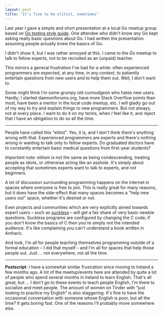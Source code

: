 ```yaml
---
layout: post
title: "It’s fine to be elitist, sometimes"
---
```


Last year I gave a simple and short presentation at a local Go meetup group
based on [Go testing style guide](/go-testing-style.html). One attendee who
didn't know *any* Go kept asking really basic questions about Go. I had written
the presentation assuming people actually knew the basics of Go.

I didn't show it, but I was rather annoyed at this. I came to the *Go* meetup to
talk to fellow experts, not to be recruited as an (unpaid) teacher.

This mirrors a general frustration I've had for a while: often experienced
programmers are expected, at any time, in any context, to patiently entertain
questions from new users and to help them out. Well, I don't want to.

Some might think I'm some grumpy old curmudgeon who hates new users. Hardly; I
started daemonforums.org, have more Stack Overflow points than most, have been a
mentor in the local code meetup, etc. I will gladly go out of my way to try and
explain things to new programmers. But not always, not at every place. I want to
do it on *my* terms, when *I* feel like it, and reject that I have an obligation
to do so all the time.

---

People have called this "elitist". Yes, it is, and I don't think there's
anything wrong with that. Experienced programmers are experts and there's
nothing wrong in wanting to talk only to fellow experts. Do graduated doctors
have to constantly entertain basic medical questions from first-year students?

*Important note*: elitism is not the same as being condescending, treating
people as idiots, or otherwise acting like an asshole. It's simply about
accepting that sometimes experts want to talk to experts, and not beginners.

A lot of discussion surrounding programming happens on the internet in spaces
where everyone is free to join. This is really great for many reasons, but it
does have the side-effect that many spaces becomes a "help new users out" space,
whether it's desired or not.

Even projects and communities which are very explicitly aimed towards expert
users – such as [suckless](https://suckless.org/philosophy/) – will get a fair
share of very basic newbie questions. Suckless programs are configured by
changing the C code; if you don't know the basics of C then you're simply not
the intended audience. It's like complaining you can't understand a book written
in Amharic.

And look, I'm all for people teaching themselves programming outside of a formal
education – I did that myself – and I'm all for spaces that help those people
out. Just ... not everywhere, not all the time.

---

**Postscript**: I have a somewhat similar frustration since moving to Ireland a
few months ago. A lot of the meetup/events here are attended by quite a lot of
people who spend several months in Ireland to learn English. That's all great,
but ... I don't go to these events to teach people English, I'm there to
socialize and meet people. The amount of women on Tinder with “just looking to
practice my English” is also staggering.
It's fine to have the occasional conversation with someone whose English is
poor, but all the time? It gets boring fast. One of the reasons I'll probably
move somewhere else.
